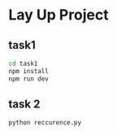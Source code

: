 # Lay Up Project

## task1

```bash
cd task1
npm install
npm run dev
```
## task 2

```bash
python reccurence.py
```

